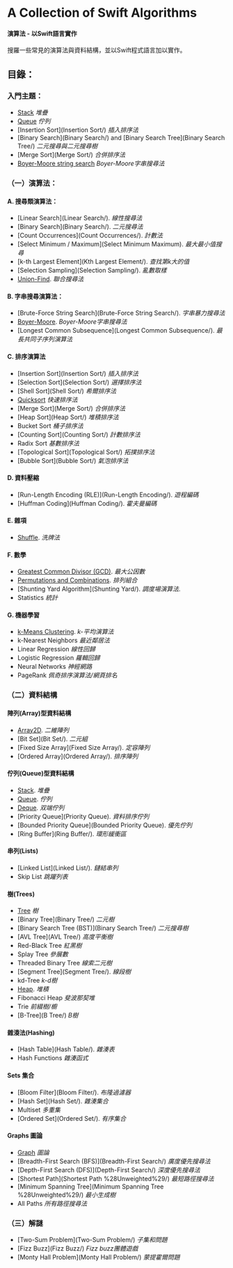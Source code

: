 # A Collection of Swift Algorithms
#### 演算法 - 以Swift語言實作

搜羅一些常見的演算法與資料結構，並以Swift程式語言加以實作。

## 目錄：

### 入門主題：

- [Stack](Stack/)  *堆疊*
- [Queue](Queue/)  *佇列*
- [Insertion Sort](Insertion Sort/)  *插入排序法*
- [Binary Search](Binary Search/) and [Binary Search Tree](Binary Search Tree/)  *二元搜尋與二元搜尋樹*
- [Merge Sort](Merge Sort/)  *合併排序法*
- [Boyer-Moore string search](Boyer-Moore/) *Boyer-Moore字串搜尋法*

### （一）演算法：

#### A. 搜尋類演算法：

- [Linear Search](Linear Search/). *線性搜尋法*
- [Binary Search](Binary Search/). *二元搜尋法*
- [Count Occurrences](Count Occurrences/). *計數法*
- [Select Minimum / Maximum](Select Minimum Maximum). *最大最小值搜尋*
- [k-th Largest Element](Kth Largest Element/). *查找第k大的值*
- [Selection Sampling](Selection Sampling/). *亂數取樣*
- [Union-Find](Union-Find/). *聯合搜尋法*

#### B. 字串搜尋演算法：

- [Brute-Force String Search](Brute-Force String Search/). *字串暴力搜尋法*
- [Boyer-Moore](Boyer-Moore/). *Boyer-Moore字串搜尋法*
- [Longest Common Subsequence](Longest Common Subsequence/). *最長共同子序列演算法*

#### C. 排序演算法

- [Insertion Sort](Insertion Sort/) *插入排序法*
- [Selection Sort](Selection Sort/) *選擇排序法*
- [Shell Sort](Shell Sort/) *希爾排序法*
- [Quicksort](Quicksort/) *快速排序法*
- [Merge Sort](Merge Sort/) *合併排序法*
- [Heap Sort](Heap Sort/) *堆積排序法*
- Bucket Sort *桶子排序法*
- [Counting Sort](Counting Sort/) *計數排序法*
- Radix Sort *基數排序法*
- [Topological Sort](Topological Sort/) *拓撲排序法*
- [Bubble Sort](Bubble Sort/) *氣泡排序法*

#### D. 資料壓縮

- [Run-Length Encoding (RLE)](Run-Length Encoding/). *遊程編碼*
- [Huffman Coding](Huffman Coding/). *霍夫曼編碼*

#### E. 雜項

- [Shuffle](Shuffle/). *洗牌法*

#### F. 數學

- [Greatest Common Divisor (GCD)](GCD/). *最大公因數*
- [Permutations and Combinations](Combinatorics/). *排列組合*
- [Shunting Yard Algorithm](Shunting Yard/). *調度場演算法*.
- Statistics *統計*

#### G. 機器學習

- [k-Means Clustering](K-Means/). *k-平均演算法*
- k-Nearest Neighbors *最近鄰居法*
- Linear Regression *線性回歸*
- Logistic Regression  *羅輯回歸*
- Neural Networks *神經網路*
- PageRank *佩奇排序演算法/網頁排名*

### （二）資料結構

#### 陣列(Array)型資料結構

- [Array2D](Array2D/). *二維陣列*
- [Bit Set](Bit Set/). *二元組*
- [Fixed Size Array](Fixed Size Array/). *定容陣列*
- [Ordered Array](Ordered Array/). *排序陣列*

#### 佇列(Queue)型資料結構

- [Stack](Stack/). *堆疊*
- [Queue](Queue/). *佇列*
- [Deque](Deque/). *双端佇列*
- [Priority Queue](Priority Queue). *資料排序佇列*
- [Bounded Priority Queue](Bounded Priority Queue). *優先佇列*
- [Ring Buffer](Ring Buffer/). *環形緩衝區*

#### 串列(Lists)

- [Linked List](Linked List/). *鏈結串列*
- Skip List *跳躍列表*

#### 樹(Trees)

- [Tree](Tree/) *樹*
- [Binary Tree](Binary Tree/) *二元樹*
- [Binary Search Tree (BST)](Binary Search Tree/) *二元搜尋樹*
- [AVL Tree](AVL Tree/) *高度平衡樹*
- Red-Black Tree *紅黑樹*
- Splay Tree *參展數*
- Threaded Binary Tree *線索二元樹*
- [Segment Tree](Segment Tree/). *線段樹*
- kd-Tree *k-d樹*
- [Heap](Heap/). *堆積*
- Fibonacci Heap *斐波那契堆*
- Trie *前綴樹/櫥*
- [B-Tree](B Tree/) *B樹*

#### 雜湊法(Hashing)

- [Hash Table](Hash Table/). *雜湊表*
- Hash Functions *雜湊函式*

#### Sets 集合

- [Bloom Filter](Bloom Filter/). *布隆過濾器*
- [Hash Set](Hash Set/). *雜湊集合*
- Multiset *多重集*
- [Ordered Set](Ordered Set/). *有序集合*

#### Graphs 圖論

- [Graph](Graph/) *圖論*
- [Breadth-First Search (BFS)](Breadth-First Search/) *廣度優先搜尋法*
- [Depth-First Search (DFS)](Depth-First Search/) *深度優先搜尋法*
- [Shortest Path](Shortest Path %28Unweighted%29/) *最短路徑搜尋法*
- [Minimum Spanning Tree](Minimum Spanning Tree %28Unweighted%29/) *最小生成樹*
- All Paths *所有路徑搜尋法*

### （三）解謎


- [Two-Sum Problem](Two-Sum Problem/) *子集和問題*
- [Fizz Buzz](Fizz Buzz/) *Fizz buzz團體遊戲*
- [Monty Hall Problem](Monty Hall Problem/)  *蒙提霍爾問題*


